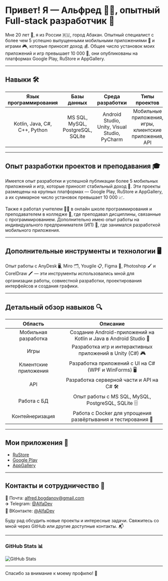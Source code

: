 # Привет! Я — Альфред 👨‍💻, опытный Full-stack разработчик 🌆

Мне 20 лет 🎂, я из России 🇷🇺, город Абакан. Опытный специалист с более чем 5 успешно выпущенными мобильными приложениями 📱 и играми 🎮, которые приносят доход 💰. Общее число установок моих приложений и игр превышает 10 000 🚀, они опубликованы на платформах Google Play, RuStore и AppGallery.

---

## Навыки 🛠️

| Язык программирования        | Базы данных                        | Среда разработки              | Типы проектов                                         |
|:----------------------------:|:---------------------------------:|:-----------------------------:|:----------------------------------------------------:|
| Kotlin, Java, C#, C++, Python | MS SQL, MySQL, PostgreSQL, SQLite | Android Studio, Unity, Visual Studio, PyCharm | Мобильные приложения, игры, клиентские приложения, API |

---

## Опыт разработки проектов и преподавания 🎓

Имеется опыт разработки и успешной публикации более 5 мобильных приложений и игр, которые приносят стабильный доход 💸. Эти проекты размещены на крупных платформах — Google Play, RuStore и AppGallery, а их суммарное число установок превышает 10 000 📈.

Также я работал учителем 👨‍🏫 в онлайн школе программирования и преподавателем в колледже 🏫, где преподавал дисциплины, связанные с программированием. Дополнительно имею опыт работы на индивидуального предпринимателя (ИП) 👔, где занимался разработкой мобильного приложения.

---

## Дополнительные инструменты и технологии 🖥️

Опыт работы с AnyDesk 🖥️, Miro 🗂️, Yougile 📋, Figma 🎨, Photoshop 🖌️ и CorelDraw 🖍️ — эти инструменты использовались мной для организации работы, совместной разработки, проектирования интерфейсов и создания графики.

---

## Детальный обзор навыков 🔍

| Область               | Описание                                                      |
|:---------------------:|:-------------------------------------------------------------:|
| Мобильная разработка  | Создание Android-приложений на Kotlin и Java в Android Studio 📱 |
| Игры                  | Разработка игр и интерактивных приложений в Unity (C#) 🎮       |
| Клиентские приложения | Разработка приложений с UI на C# (WPF и WinForms) 🖥️            |
| API                   | Разработка серверной части и API на C# 🛠️                      |
| Работа с БД           | Опыт работы с MS SQL, MySQL, PostgreSQL, SQLite 🗄️             |
| Контейнеризация       | Работа с Docker для упрощения развёртывания и тестирования 🐳    |

---

## Мои приложения 📲

- [RuStore](https://www.rustore.ru/catalog/developer/a7948657)  
- [Google Play](https://play.google.com/store/apps/developer?id=AlfaGroup&hl=ru)  
- [AppGallery](https://appgallery.huawei.ru/tab/appdetailCommon%7CC113202103%7Cautomore%7Cdoublecolumncardwithstar%7C903547)  

---

## Контакты и сотрудничество 🤝

📧 Почта: alfred.bogdanov@gmail.com  
✈️ Telegram: [@AlfaDev](https://t.me/powerkiller)  
📱 ВКонтакте: [@AlfaDev](https://vk.com/powerkiller)  

Буду рад обсудить новые проекты и интересные задачи. Свяжитесь со мной через GitHub или другие доступные контакты. 📬

---

### GitHub Stats 📊

![GitHub Stats](https://github-readme-stats.vercel.app/api?username=AlfaDevPrograms&show_icons=true&theme=dark&show_languages=true)

---

Спасибо за внимание к моему профилю! 🙏
